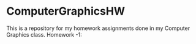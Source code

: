 # ComputerGraphicsHW
This is a repository for my homework assignments done in my Computer Graphics class.
Homework -1:

